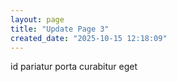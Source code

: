 ```yaml
---
layout: page
title: "Update Page 3"
created_date: "2025-10-15 12:18:09"
---
```


id pariatur porta curabitur eget 
